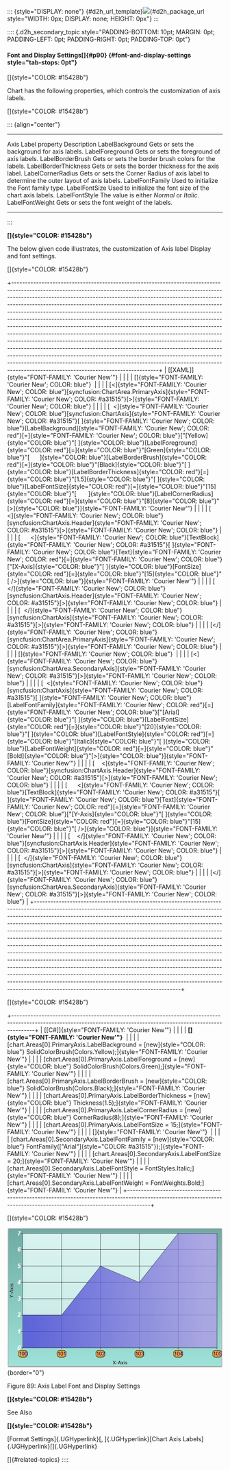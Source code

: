 ::: {style="DISPLAY: none"}
[](ms-xhelp:///?Id=d2h_url_template){#d2h_url_template}![](!package_url!){#d2h_package_url style="WIDTH: 0px; DISPLAY: none; HEIGHT: 0px"}
:::

:::: {.d2h_secondary_topic style="PADDING-BOTTOM: 10pt; MARGIN: 0pt; PADDING-LEFT: 0pt; PADDING-RIGHT: 0pt; PADDING-TOP: 0pt"}
#### Font and Display Settings[]{#p90} {#font-and-display-settings style="tab-stops: 0pt"}

[]{style="COLOR: #15428b"} 

Chart has the following properties, which controls the customization of axis labels.

[]{style="COLOR: #15428b"} 

::: {align="center"}
  ---------------------- --------------------------------------------------------------------------------------------
  Axis Label property    Description
  LabelBackground        Gets or sets the background for axis labels.
  LabelForeground        Gets or sets the foreground of axis labels.
  LabelBorderBrush       Gets or sets the border brush colors for the labels.
  LabelBorderThickness   Gets or sets the border thickness for the axis label.
  LabelCornerRadius      Gets or sets the Corner Radius of axis label to determine the outer layout of axis labels.
  LabelFontFamily        Used to initialize the Font family type.
  LabelFontSize          Used to initialize the font size of the chart axis labels.
  LabelFontStyle         The value is either *Normal* or *Italic*.
  LabelFontWeight        Gets or sets the font weight of the labels.
  ---------------------- --------------------------------------------------------------------------------------------
:::

**[]{style="COLOR: #15428b"}** 

The below given code illustrates, the customization of Axis label Display and font settings.

[]{style="COLOR: #15428b"} 

+-----------------------------------------------------------------------------------------------------------------------------------------------------------------------------------------------------------------------------------------------------------------------------------------------------------------------------------------------------------------------------------------------------------------------------------------------------------------------------------------------------------------------------------------------------------------------------------------------------------------------------------------------------------------------------------------------------------------------------------------------------------------------------------------------------------------------------------------------------------------------------------------------------------------------------------------------------------------------------------------------------------------------------+
| [\[XAML\]]{style="FONT-FAMILY: 'Courier New'"}                                                                                                                                                                                                                                                                                                                                                                                                                                                                                                                                                                                                                                                                                                                                                                                                                                                                                                                                                                              |
|                                                                                                                                                                                                                                                                                                                                                                                                                                                                                                                                                                                                                                                                                                                                                                                                                                                                                                                                                                                                                             |
| []{style="FONT-FAMILY: 'Courier New'; COLOR: blue"}                                                                                                                                                                                                                                                                                                                                                                                                                                                                                                                                                                                                                                                                                                                                                                                                                                                                                                                                                                         |
|                                                                                                                                                                                                                                                                                                                                                                                                                                                                                                                                                                                                                                                                                                                                                                                                                                                                                                                                                                                                                             |
| [\<]{style="FONT-FAMILY: 'Courier New'; COLOR: blue"}[syncfusion:ChartArea.PrimaryAxis]{style="FONT-FAMILY: 'Courier New'; COLOR: #a31515"}[\>]{style="FONT-FAMILY: 'Courier New'; COLOR: blue"}                                                                                                                                                                                                                                                                                                                                                                                                                                                                                                                                                                                                                                                                                                                                                                                                                            |
|                                                                                                                                                                                                                                                                                                                                                                                                                                                                                                                                                                                                                                                                                                                                                                                                                                                                                                                                                                                                                             |
| [  \<]{style="FONT-FAMILY: 'Courier New'; COLOR: blue"}[syncfusion:ChartAxis]{style="FONT-FAMILY: 'Courier New'; COLOR: #a31515"}[ ]{style="FONT-FAMILY: 'Courier New'; COLOR: blue"}[LabelBackground]{style="FONT-FAMILY: 'Courier New'; COLOR: red"}[=]{style="FONT-FAMILY: 'Courier New'; COLOR: blue"}[\"[Yellow]{style="COLOR: blue"}\"[ ]{style="COLOR: blue"}[LabelForeground]{style="COLOR: red"}[=]{style="COLOR: blue"}\"[Green]{style="COLOR: blue"}\"[      ]{style="COLOR: blue"}[LabelBorderBrush]{style="COLOR: red"}[=]{style="COLOR: blue"}\"[Black]{style="COLOR: blue"}\"[ ]{style="COLOR: blue"}[LabelBorderThickness]{style="COLOR: red"}[=]{style="COLOR: blue"}\"[1.5]{style="COLOR: blue"}\"[ ]{style="COLOR: blue"}[LabelFontSize]{style="COLOR: red"}[=]{style="COLOR: blue"}\"[15]{style="COLOR: blue"}\"[       ]{style="COLOR: blue"}[LabelCornerRadius]{style="COLOR: red"}[=]{style="COLOR: blue"}\"[8]{style="COLOR: blue"}\"[\>]{style="COLOR: blue"}]{style="FONT-FAMILY: 'Courier New'"} |
|                                                                                                                                                                                                                                                                                                                                                                                                                                                                                                                                                                                                                                                                                                                                                                                                                                                                                                                                                                                                                             |
| [    \<]{style="FONT-FAMILY: 'Courier New'; COLOR: blue"}[syncfusion:ChartAxis.Header]{style="FONT-FAMILY: 'Courier New'; COLOR: #a31515"}[\>]{style="FONT-FAMILY: 'Courier New'; COLOR: blue"}                                                                                                                                                                                                                                                                                                                                                                                                                                                                                                                                                                                                                                                                                                                                                                                                                             |
|                                                                                                                                                                                                                                                                                                                                                                                                                                                                                                                                                                                                                                                                                                                                                                                                                                                                                                                                                                                                                             |
| [      \<]{style="FONT-FAMILY: 'Courier New'; COLOR: blue"}[TextBlock]{style="FONT-FAMILY: 'Courier New'; COLOR: #a31515"}[ ]{style="FONT-FAMILY: 'Courier New'; COLOR: blue"}[Text]{style="FONT-FAMILY: 'Courier New'; COLOR: red"}[=]{style="FONT-FAMILY: 'Courier New'; COLOR: blue"}[\"[X-Axis]{style="COLOR: blue"}\"[ ]{style="COLOR: blue"}[FontSize]{style="COLOR: red"}[=]{style="COLOR: blue"}\"[15]{style="COLOR: blue"}\"[ /\>]{style="COLOR: blue"}]{style="FONT-FAMILY: 'Courier New'"}                                                                                                                                                                                                                                                                                                                                                                                                                                                                                                                       |
|                                                                                                                                                                                                                                                                                                                                                                                                                                                                                                                                                                                                                                                                                                                                                                                                                                                                                                                                                                                                                             |
| [    \</]{style="FONT-FAMILY: 'Courier New'; COLOR: blue"}[syncfusion:ChartAxis.Header]{style="FONT-FAMILY: 'Courier New'; COLOR: #a31515"}[\>]{style="FONT-FAMILY: 'Courier New'; COLOR: blue"}                                                                                                                                                                                                                                                                                                                                                                                                                                                                                                                                                                                                                                                                                                                                                                                                                            |
|                                                                                                                                                                                                                                                                                                                                                                                                                                                                                                                                                                                                                                                                                                                                                                                                                                                                                                                                                                                                                             |
| [  \</]{style="FONT-FAMILY: 'Courier New'; COLOR: blue"}[syncfusion:ChartAxis]{style="FONT-FAMILY: 'Courier New'; COLOR: #a31515"}[\>]{style="FONT-FAMILY: 'Courier New'; COLOR: blue"}                                                                                                                                                                                                                                                                                                                                                                                                                                                                                                                                                                                                                                                                                                                                                                                                                                     |
|                                                                                                                                                                                                                                                                                                                                                                                                                                                                                                                                                                                                                                                                                                                                                                                                                                                                                                                                                                                                                             |
| [\</]{style="FONT-FAMILY: 'Courier New'; COLOR: blue"}[syncfusion:ChartArea.PrimaryAxis]{style="FONT-FAMILY: 'Courier New'; COLOR: #a31515"}[\>]{style="FONT-FAMILY: 'Courier New'; COLOR: blue"}                                                                                                                                                                                                                                                                                                                                                                                                                                                                                                                                                                                                                                                                                                                                                                                                                           |
|                                                                                                                                                                                                                                                                                                                                                                                                                                                                                                                                                                                                                                                                                                                                                                                                                                                                                                                                                                                                                             |
| []{style="FONT-FAMILY: 'Courier New'; COLOR: blue"}                                                                                                                                                                                                                                                                                                                                                                                                                                                                                                                                                                                                                                                                                                                                                                                                                                                                                                                                                                         |
|                                                                                                                                                                                                                                                                                                                                                                                                                                                                                                                                                                                                                                                                                                                                                                                                                                                                                                                                                                                                                             |
| [\<]{style="FONT-FAMILY: 'Courier New'; COLOR: blue"}[syncfusion:ChartArea.SecondaryAxis]{style="FONT-FAMILY: 'Courier New'; COLOR: #a31515"}[\>]{style="FONT-FAMILY: 'Courier New'; COLOR: blue"}                                                                                                                                                                                                                                                                                                                                                                                                                                                                                                                                                                                                                                                                                                                                                                                                                          |
|                                                                                                                                                                                                                                                                                                                                                                                                                                                                                                                                                                                                                                                                                                                                                                                                                                                                                                                                                                                                                             |
| [  \<]{style="FONT-FAMILY: 'Courier New'; COLOR: blue"}[syncfusion:ChartAxis]{style="FONT-FAMILY: 'Courier New'; COLOR: #a31515"}[ ]{style="FONT-FAMILY: 'Courier New'; COLOR: blue"}[LabelFontFamily]{style="FONT-FAMILY: 'Courier New'; COLOR: red"}[=]{style="FONT-FAMILY: 'Courier New'; COLOR: blue"}[\"[Arial]{style="COLOR: blue"}\"[ ]{style="COLOR: blue"}[LabelFontSize]{style="COLOR: red"}[=]{style="COLOR: blue"}\"[20]{style="COLOR: blue"}\"[ ]{style="COLOR: blue"}[LabelFontStyle]{style="COLOR: red"}[=]{style="COLOR: blue"}\"[Italic]{style="COLOR: blue"}\"[ ]{style="COLOR: blue"}[LabelFontWeight]{style="COLOR: red"}[=]{style="COLOR: blue"}\"[Bold]{style="COLOR: blue"}\"[\>]{style="COLOR: blue"}]{style="FONT-FAMILY: 'Courier New'"}                                                                                                                                                                                                                                                          |
|                                                                                                                                                                                                                                                                                                                                                                                                                                                                                                                                                                                                                                                                                                                                                                                                                                                                                                                                                                                                                             |
| [    \<]{style="FONT-FAMILY: 'Courier New'; COLOR: blue"}[syncfusion:ChartAxis.Header]{style="FONT-FAMILY: 'Courier New'; COLOR: #a31515"}[\>]{style="FONT-FAMILY: 'Courier New'; COLOR: blue"}                                                                                                                                                                                                                                                                                                                                                                                                                                                                                                                                                                                                                                                                                                                                                                                                                             |
|                                                                                                                                                                                                                                                                                                                                                                                                                                                                                                                                                                                                                                                                                                                                                                                                                                                                                                                                                                                                                             |
| [      \<]{style="FONT-FAMILY: 'Courier New'; COLOR: blue"}[TextBlock]{style="FONT-FAMILY: 'Courier New'; COLOR: #a31515"}[ ]{style="FONT-FAMILY: 'Courier New'; COLOR: blue"}[Text]{style="FONT-FAMILY: 'Courier New'; COLOR: red"}[=]{style="FONT-FAMILY: 'Courier New'; COLOR: blue"}[\"[Y-Axis]{style="COLOR: blue"}\"[ ]{style="COLOR: blue"}[FontSize]{style="COLOR: red"}[=]{style="COLOR: blue"}\"[15]{style="COLOR: blue"}\"[ /\>]{style="COLOR: blue"}]{style="FONT-FAMILY: 'Courier New'"}                                                                                                                                                                                                                                                                                                                                                                                                                                                                                                                       |
|                                                                                                                                                                                                                                                                                                                                                                                                                                                                                                                                                                                                                                                                                                                                                                                                                                                                                                                                                                                                                             |
| [    \</]{style="FONT-FAMILY: 'Courier New'; COLOR: blue"}[syncfusion:ChartAxis.Header]{style="FONT-FAMILY: 'Courier New'; COLOR: #a31515"}[\>]{style="FONT-FAMILY: 'Courier New'; COLOR: blue"}                                                                                                                                                                                                                                                                                                                                                                                                                                                                                                                                                                                                                                                                                                                                                                                                                            |
|                                                                                                                                                                                                                                                                                                                                                                                                                                                                                                                                                                                                                                                                                                                                                                                                                                                                                                                                                                                                                             |
| [  \</]{style="FONT-FAMILY: 'Courier New'; COLOR: blue"}[syncfusion:ChartAxis]{style="FONT-FAMILY: 'Courier New'; COLOR: #a31515"}[\>]{style="FONT-FAMILY: 'Courier New'; COLOR: blue"}                                                                                                                                                                                                                                                                                                                                                                                                                                                                                                                                                                                                                                                                                                                                                                                                                                     |
|                                                                                                                                                                                                                                                                                                                                                                                                                                                                                                                                                                                                                                                                                                                                                                                                                                                                                                                                                                                                                             |
| [\</]{style="FONT-FAMILY: 'Courier New'; COLOR: blue"}[syncfusion:ChartArea.SecondaryAxis]{style="FONT-FAMILY: 'Courier New'; COLOR: #a31515"}[\>]{style="FONT-FAMILY: 'Courier New'; COLOR: blue"}                                                                                                                                                                                                                                                                                                                                                                                                                                                                                                                                                                                                                                                                                                                                                                                                                         |
+-----------------------------------------------------------------------------------------------------------------------------------------------------------------------------------------------------------------------------------------------------------------------------------------------------------------------------------------------------------------------------------------------------------------------------------------------------------------------------------------------------------------------------------------------------------------------------------------------------------------------------------------------------------------------------------------------------------------------------------------------------------------------------------------------------------------------------------------------------------------------------------------------------------------------------------------------------------------------------------------------------------------------------+

[]{style="COLOR: #15428b"} 

+--------------------------------------------------------------------------------------------------------------------------------------------------------------------+
| [\[C#\]]{style="FONT-FAMILY: 'Courier New'"}                                                                                                                       |
|                                                                                                                                                                    |
| **[]{style="FONT-FAMILY: 'Courier New'"}**                                                                                                                         |
|                                                                                                                                                                    |
| [chart.Areas\[0\].PrimaryAxis.LabelBackground = [new]{style="COLOR: blue"} SolidColorBrush(Colors.Yellow);]{style="FONT-FAMILY: 'Courier New'"}                    |
|                                                                                                                                                                    |
| [chart.Areas\[0\].PrimaryAxis.LabelForeground = [new]{style="COLOR: blue"} SolidColorBrush(Colors.Green);]{style="FONT-FAMILY: 'Courier New'"}                     |
|                                                                                                                                                                    |
| [chart.Areas\[0\].PrimaryAxis.LabelBorderBrush = [new]{style="COLOR: blue"} SolidColorBrush(Colors.Black);]{style="FONT-FAMILY: 'Courier New'"}                    |
|                                                                                                                                                                    |
| [chart.Areas\[0\].PrimaryAxis.LabelBorderThickness = [new]{style="COLOR: blue"} Thickness(1.5);]{style="FONT-FAMILY: 'Courier New'"}                               |
|                                                                                                                                                                    |
| [chart.Areas\[0\].PrimaryAxis.LabelCornerRadius = [new]{style="COLOR: blue"} CornerRadius(8);]{style="FONT-FAMILY: 'Courier New'"}                                 |
|                                                                                                                                                                    |
| [chart.Areas\[0\].PrimaryAxis.LabelFontSize = 15;]{style="FONT-FAMILY: 'Courier New'"}                                                                             |
|                                                                                                                                                                    |
| []{style="FONT-FAMILY: 'Courier New'"}                                                                                                                             |
|                                                                                                                                                                    |
| [chart.Areas\[0\].SecondaryAxis.LabelFontFamily = [new]{style="COLOR: blue"} FontFamily([\"Arial\"]{style="COLOR: #a31515"});]{style="FONT-FAMILY: 'Courier New'"} |
|                                                                                                                                                                    |
| [chart.Areas\[0\].SecondaryAxis.LabelFontSize = 20;]{style="FONT-FAMILY: 'Courier New'"}                                                                           |
|                                                                                                                                                                    |
| [chart.Areas\[0\].SecondaryAxis.LabelFontStyle = FontStyles.Italic;]{style="FONT-FAMILY: 'Courier New'"}                                                           |
|                                                                                                                                                                    |
| [chart.Areas\[0\].SecondaryAxis.LabelFontWeight = FontWeights.Bold;]{style="FONT-FAMILY: 'Courier New'"}                                                           |
+--------------------------------------------------------------------------------------------------------------------------------------------------------------------+

[]{style="COLOR: #15428b"} 

![](ImagesExt/image59_96.jpg){border="0"}

Figure 89: Axis Label Font and Display Settings

**[]{style="COLOR: #15428b"}** 

See Also

**[]{style="COLOR: #15428b"}** 

[Format Settings]{.UGHyperlink}[, ]{.UGHyperlink}[Chart Axis Labels]{.UGHyperlink}[]{.UGHyperlink}

[]{#related-topics}
::::
